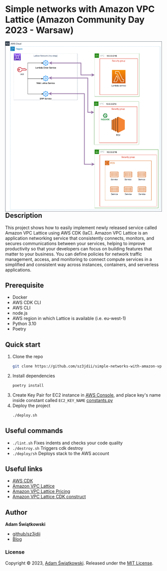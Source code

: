 # Simple networks with Amazon VPC Lattice (Amazon Community Day 2023 - Warsaw)

<img src="./assets/diagram.png" alt="Deloitte logo" align="left">
<br><br>
<br><br>
<br><br>

## Description
This project shows how to easily implement newly released service called Amazon VPC Lattice using AWS CDK (IaC).
Amazon VPC Lattice is an application networking service that consistently connects, monitors, and secures communications between your services, helping to improve productivity so that your developers can focus on building features that matter to your business. You can define policies for network traffic management, access, and monitoring to connect compute services in a simplified and consistent way across instances, containers, and serverless applications.

## Prerequisite
 * Docker
 * AWS CDK CLI
 * AWS CLI
 * node.js
 * AWS region in which Lattice is available (i.e. eu-west-1)
 * Python 3.10
 * Poetry

## Quick start
1. Clone the repo
   ```sh
   git clone https://github.com/sz3jdii/simple-networks-with-amazon-vpc-lattice.git
   ```
2. Install dependencies
    ```sh
    poetry install
    ```
3. Create Key Pair for EC2 instance in [AWS Console](https://eu-west-1.console.aws.amazon.com/ec2/home?region=eu-west-1#KeyPairs:), and place key's name inside constant called `EC2_KEY_NAME` [constants.py](./cdk/simple_networks_with_amazon_vpc_lattice/constants.py) 
4. Deploy the project
   ```sh
   ./deploy.sh
   ```

## Useful commands
 * `./lint.sh`          Fixes indents and checks your code quality
 * `./destroy.sh`       Triggers cdk destroy
 * `./deploy/sh`        Deploys stack to the AWS account

## Useful links
* [AWS CDK](https://docs.aws.amazon.com/cdk/v2/guide/cli.html)
* [Amazon VPC Lattice](https://aws.amazon.com/vpc/lattice/)
* [Amazon VPC Lattice Pricing](https://aws.amazon.com/vpc/lattice/pricing/)
* [Amazon VPC Lattice CDK construct](https://docs.aws.amazon.com/cdk/api/v2/docs/aws-cdk-lib.aws_ec2.Vpc.html)

## Author
**Adam Świątkowski**
* [github/sz3jdii](https://github.com/sz3jdii)
* [Blog](https://cloudybarz.com/)

### License
Copyright © 2023, [Adam Świątkowski](https://github.com/sz3jdii).
Released under the [MIT License](LICENSE).
